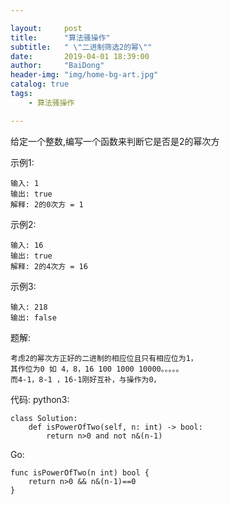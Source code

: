 ```yaml
---

layout:     post
title:      "算法骚操作"
subtitle:   " \"二进制筛选2的幂\""
date:       2019-04-01 18:39:00
author:     "BaiDong"
header-img: "img/home-bg-art.jpg"
catalog: true
tags:
    - 算法骚操作

---
```


给定一个整数,编写一个函数来判断它是否是2的幂次方

示例1:

    输入: 1
    输出: true
    解释: 2的0次方 = 1

示例2:

    输入: 16
    输出: true
    解释: 2的4次方 = 16

示例3:

    输入: 218
    输出: false

题解:

    考虑2的幂次方正好的二进制的相应位且只有相应位为1，
    其作位为0 如 4，8，16 100 1000 10000。。。。。
    而4-1，8-1 ，16-1刚好互补，与操作为0，

代码:
python3:

    class Solution:
        def isPowerOfTwo(self, n: int) -> bool:
            return n>0 and not n&(n-1)

Go:

    func isPowerOfTwo(n int) bool {
        return n>0 && n&(n-1)==0
    }


